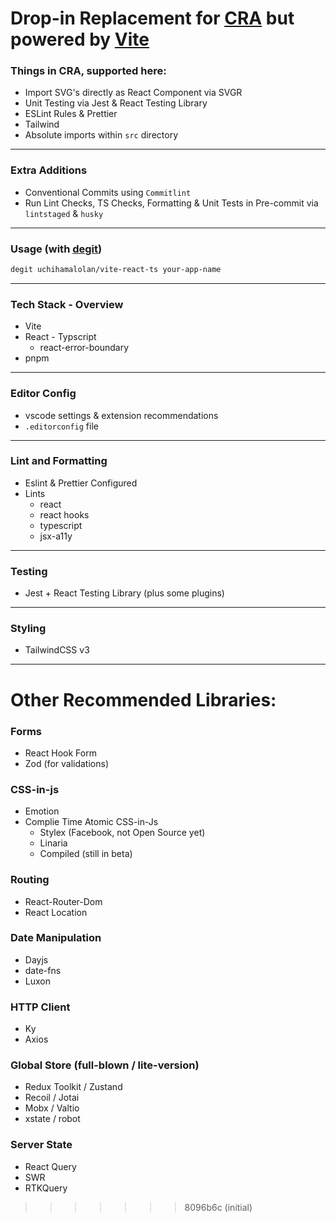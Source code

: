 # Drop-in Replacement for [CRA](http://create-react-app.dev/) but powered by [Vite](https://vitejs.dev/)

### Things in CRA, supported here:

- Import SVG's directly as React Component via SVGR
- Unit Testing via Jest & React Testing Library
- ESLint Rules & Prettier
- Tailwind
- Absolute imports within `src` directory

---

### Extra Additions

- Conventional Commits using `Commitlint`
- Run Lint Checks, TS Checks, Formatting & Unit Tests in Pre-commit via `lintstaged` & `husky`

---

### Usage (with [degit](https://github.com/Rich-Harris/degit))

```bash
degit uchihamalolan/vite-react-ts your-app-name
```

---

### Tech Stack - Overview

- Vite
- React - Typscript
  - react-error-boundary
- pnpm

---

### Editor Config

- vscode settings & extension recommendations
- `.editorconfig` file

---

### Lint and Formatting

- Eslint & Prettier Configured
- Lints
  - react
  - react hooks
  - typescript
  - jsx-a11y

---

### Testing

- Jest + React Testing Library (plus some plugins)

---

### Styling

- TailwindCSS v3

---

# Other Recommended Libraries:

### Forms

- React Hook Form
- Zod (for validations)

### CSS-in-js

- Emotion
- Complie Time Atomic CSS-in-Js
  - Stylex (Facebook, not Open Source yet)
  - Linaria
  - Compiled (still in beta)

### Routing

- React-Router-Dom
- React Location

### Date Manipulation

- Dayjs
- date-fns
- Luxon

### HTTP Client

- Ky
- Axios

### Global Store (full-blown / lite-version)

- Redux Toolkit / Zustand
- Recoil / Jotai
- Mobx / Valtio
- xstate / robot

### Server State

- React Query
- SWR
- RTKQuery

<!-- ### Eslint Plugins
- [eslint-plugin-jest-dom](https://testing-library.com/docs/ecosystem-eslint-plugin-jest-dom)
- [typescript-eslint](https://github.com/typescript-eslint/typescript-eslint/tree/master/packages/eslint-plugin) -->

> > > > > > > 8096b6c (initial)
